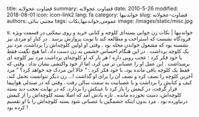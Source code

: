 title: قضاوت عجولانه
summary: قضاوت عجولانه
date: 2010-5-26
modified: 2018-08-01
icon:  icon-link2
lang: fa
category: خواندنیها
slug: قضاوت-عجولانه
authors: مجتبی بنائی
tags: عمومی,خواندنیها,نکات
image: /images/static/misc.jpg

s: خواندنیها | نکات    زن جوانی  بسته‌ای کلوچه  و  کتابی  خرید  و  روی  نیمکتی  در  قسمت  ویژه  فرودگاه  نشست که  استراحت  و  مطالعه  کند  تا  نوبت  پروازش  برسد .  در کنار  او  مردی  نیز  نشسته  بود  که  مشغول  خواندن  مجله  بود .  وقتی  او  اولین  کلوچه‌اش را  برداشت، مرد نیز  یک  کلوچه  برداشت .  در این  هنگام  احساس  خشمی  به  زن  دست  داد، اما هیچ  نگفت  فقط  با  خود  فکر  کرد : عجب  رویی  داره !  هر بار که  او  کلوچه‌ای برداشت  مرد  نیز  کلوچه  ای  برمیداشت . این  عمل  او  را  عصبانی  تر  می  کرد،  اما  از  خود  واکنشی  نشان  نداد .  وقتی  که  فقط  یک  کلوچه  باقی  مانده  بود، با خود فکر  کرد : “ حالا  این  مردک  چه  خواهد  کرد؟ ”  مرد آخرین  کلوچه  را  نصف کرد  و  نصف  آن  را  برای  او  گذاشت !...    زن دیگر  نتوانست  تحمل کند،  کیف  و  کتابش  را  برداشت  و  با  عصبانیت  به  سمت  سالن  رفت .  وقتی  که  در صندلی  هواپیما  قرار  گرفت،  در  کیفش  را  باز  کرد  تا  عینکش  را  بردارد،  که  در نهایت  تعجب  دید  بسته  کلوچه‌اش، دست  نخورده  مانده .  تازه یادش  آمد  که  اصلا بسته کلوچه‌اش را  از  کیفش  درنیاورده  بود .  مرد بدون اینکه  خشمگین  یا  عصبانی  شود  بسته  کلوچه‌اش را  با  او  تقسیم  کرده  بود !